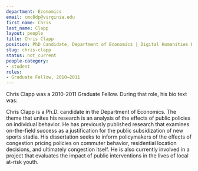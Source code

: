 ```yaml
---
department: Economics
email: cmc8dp@virginia.edu
first_name: Chris
last_name: Clapp
layout: people
title: Chris Clapp
position: PhD Candidate, Department of Economics | Digital Humanities Fellow 2010-2011
slug: chris-clapp
status: not_current
people-category:
- student
roles:
- Graduate Fellow, 2010–2011
---
```



Chris Clapp was a 2010-2011 Graduate Fellow. During that role, his bio text was:

Chris Clapp is a Ph.D. candidate in the Department of Economics. The theme that unites his research is an analysis of the effects of public policies on individual behavior. He has previously published research that examines on-the-field success as a justification for the public subsidization of new sports stadia. His dissertation seeks to inform policymakers of the effects of congestion pricing policies on commuter behavior, residential location decisions, and ultimately congestion itself. He is also currently involved in a project that evaluates the impact of public interventions in the lives of local at-risk youth.
